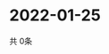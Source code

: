 # 2022-01-25
  共 0条

  <!-- BEGIN -->
  <!-- 最后更新时间Tue Jan 25 2022 04:05:47 GMT+0000 (Coordinated Universal Time) -->
  
  <!-- END -->
  
  